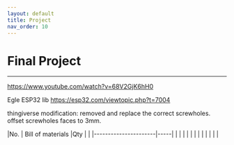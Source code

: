 ```yaml
---
layout: default
title: Project
nav_order: 10
---
```


# Final Project
---

https://www.youtube.com/watch?v=68V2GjK6hH0

Egle ESP32 lib https://esp32.com/viewtopic.php?t=7004





thingiverse modification: removed and replace the correct screwholes. offset screwholes faces to 3mm. 

|No. |   Bill of materials  |Qty  |
|    |----------------------|-----|
|    |                      |     |
|    |                      |     |
|    |                      |     |
